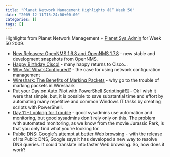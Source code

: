 ```yaml
---
title: "Planet Network Management Highlights â€“ Week 50"
date: "2009-12-11T15:24:00+00:00"
categories: []
tags: []
---
```


Highlights from Planet Network Management + <a href="http://planetsysadmin.com/">Planet Sys Admin</a> for Week 50 2009.
<ul>
	<li><a href="http://www.adventuresinoss.com/?p=1269">New Releases: OpenNMS 1.6.8 and OpenNMS 1.7.8</a> - new stable and development snapshots from OpenNMS.</li>
	<li><a href="http://www.ciscozine.com/2009/12/11/happy-birthday-cisco/">Happy Birthday Cisco!</a> - many happy returns to Cisco...</li>
	<li><a href="http://www.dailynetworkmonitor.com/2009/12/04/why-not-whatsconfigured/">Why Not WhatsConfigured?</a> - the case for using network configuration management</li>
	<li><a href="http://www.lovemytool.com/blog/2009/12/wireshark_the_benefits_of_marking_packets_by_joke_snelders.html">Wireshark: The Benefits of Marking Packets</a> - why go to the trouble of marking packets in Wireshark</li>
	<li><a href="http://thenetworkzone.blogspot.com/2009/12/put-your-day-on-auto-pilot-with.html">Put your Day on Auto Pilot with PowerShell Scriptingâ€¦</a> - Ok I wish it were that simple, but, it is possible to save substantial time and effort by automating many repetitive and common Windows IT tasks by creating scripts with PowerShell.</li>
	<li><a href="http://sysadvent.blogspot.com/2009/12/day-11-looking-for-trouble.html">Day 11 - Looking for Trouble</a> - good sysadmins use automation and monitoring, but good sysadmins don't rely only on this. The problem with automated monitoring, as we know from the movie Jurassic Park, is that you only find what you're looking for.</li>
	<li><a href="http://blogs.techrepublic.com.com/networking/?p=2304">Public DNS: Google's attempt at better Web browsing</a> - with the release of its Public DNS, Google says it has developed a new way to resolve DNS queries. It could translate into faster Web browsing. So, how does it work?</li>
</ul>
